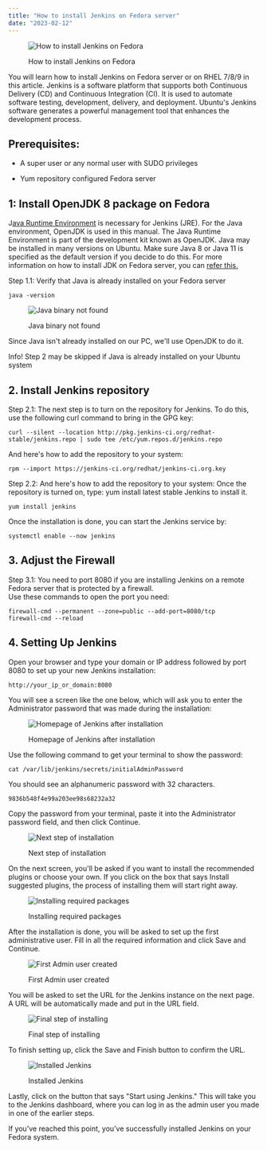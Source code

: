 ```yaml
---
title: "How to install Jenkins on Fedora server"
date: "2023-02-12"
---
```


<figure>

![How to install Jenkins on Fedora](images/how-to-install-jenkins-on-fedora.png)

<figcaption>

How to install Jenkins on Fedora

</figcaption>

</figure>

You will learn how to install Jenkins on Fedora server or on RHEL 7/8/9 in this article. Jenkins is a software platform that supports both Continuous Delivery (CD) and Continuous Integration (CI). It is used to automate software testing, development, delivery, and deployment. Ubuntu's Jenkins software generates a powerful management tool that enhances the development process.

## Prerequisites:

- A super user or any normal user with SUDO privileges

- Yum repository configured Fedora server

## 1: Install OpenJDK 8 package on Fedora

J[ava Runtime Environment](https://www.javatpoint.com/java-jre) is necessary for Jenkins (JRE). For the Java environment, OpenJDK is used in this manual. The Java Runtime Environment is part of the development kit known as OpenJDK. Java may be installed in many versions on Ubuntu. Make sure Java 8 or Java 11 is specified as the default version if you decide to do this. For more information on how to install JDK on Fedora server, you can [refer this.](https://utho.com/docs/tutorial/how-to-install-java-on-fedora-based-linux/)

Step 1.1: Verify that Java is already installed on your Fedora server

```
java -version
```
<figure>

![Java binary not found](images/image-675.png)

<figcaption>

Java binary not found

</figcaption>

</figure>

Since Java isn't already installed on our PC, we'll use OpenJDK to do it.

Info! Step 2 may be skipped if Java is already installed on your Ubuntu system

## 2\. Install Jenkins repository

Step 2.1: The next step is to turn on the repository for Jenkins. To do this, use the following curl command to bring in the GPG key:

```
curl --silent --location http://pkg.jenkins-ci.org/redhat-stable/jenkins.repo | sudo tee /etc/yum.repos.d/jenkins.repo
```
And here's how to add the repository to your system:

```
rpm --import https://jenkins-ci.org/redhat/jenkins-ci.org.key
```
Step 2.2: And here's how to add the repository to your system: Once the repository is turned on, type: yum install latest stable Jenkins to install it.

```
yum install jenkins
```
Once the installation is done, you can start the Jenkins service by:

```
systemctl enable --now jenkins
```
## 3\. Adjust the Firewall 

Step 3.1: You need to port 8080 if you are installing Jenkins on a remote Fedora server that is protected by a firewall.  
Use these commands to open the port you need:

```
firewall-cmd --permanent --zone=public --add-port=8080/tcp
firewall-cmd --reload
```
## 4\. Setting Up Jenkins 

Open your browser and type your domain or IP address followed by port 8080 to set up your new Jenkins installation:

```
http://your_ip_or_domain:8080
```
You will see a screen like the one below, which will ask you to enter the Administrator password that was made during the installation:

<figure>

![Homepage of Jenkins after installation](images/image-804.png)

<figcaption>

Homepage of Jenkins after installation

</figcaption>

</figure>

Use the following command to get your terminal to show the password:

```
cat /var/lib/jenkins/secrets/initialAdminPassword
```
You should see an alphanumeric password with 32 characters.

```
9836b548f4e99a203ee98s68232a32
```

Copy the password from your terminal, paste it into the Administrator password field, and then click Continue.

<figure>

![Next step of installation](images/image-805.png)

<figcaption>

Next step of installation

</figcaption>

</figure>

On the next screen, you'll be asked if you want to install the recommended plugins or choose your own. If you click on the box that says Install suggested plugins, the process of installing them will start right away.

<figure>

![Installing required packages](images/image-806.png)

<figcaption>

Installing required packages

</figcaption>

</figure>

After the installation is done, you will be asked to set up the first administrative user. Fill in all the required information and click Save and Continue.

<figure>

![First Admin user created](images/image-808.png)

<figcaption>

First Admin user created

</figcaption>

</figure>

You will be asked to set the URL for the Jenkins instance on the next page. A URL will be automatically made and put in the URL field.

<figure>

![Final step of installing](images/image-809.png)

<figcaption>

Final step of installing

</figcaption>

</figure>

To finish setting up, click the Save and Finish button to confirm the URL.

<figure>

![Installed Jenkins](images/image-810.png)

<figcaption>

Installed Jenkins

</figcaption>

</figure>

Lastly, click on the button that says "Start using Jenkins." This will take you to the Jenkins dashboard, where you can log in as the admin user you made in one of the earlier steps.

If you’ve reached this point, you’ve successfully installed Jenkins on your Fedora system.

